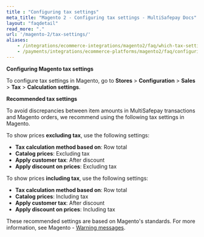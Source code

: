 ```yaml
---
title : "Configuring tax settings"
meta_title: "Magento 2 - Configuring tax settings - MultiSafepay Docs"
layout: "faqdetail"
read_more: "."
url: '/magento-2/tax-settings/'
aliases:
    - /integrations/ecommerce-integrations/magento2/faq/which-tax-settings-should-i-use/
    - /payments/integrations/ecommerce-platforms/magento2/faq/configuring-tax-settings/
---
```


**Configuring Magento tax settings**  

To configure tax settings in Magento, go to **Stores** > **Configuration** > **Sales** > **Tax** > **Calculation settings**.

**Recommended tax settings**  

To avoid discrepancies between item amounts in MultiSafepay transactions and Magento orders, we recommend using the following tax settings in Magento.

To show prices **excluding tax**, use the following settings:

+ **Tax calculation method based on**: Row total
+ **Catalog prices**: Excluding tax
+ **Apply customer tax**: After discount
+ **Apply discount on prices**: Excluding tax

To show prices **including tax**, use the following settings:

+ **Tax calculation method based on**: Row total
+ **Catalog prices**: Including tax
+ **Apply customer tax**: After discount
+ **Apply discount on prices**: Including tax

These recommended settings are based on Magento's standards. For more information, see Magento - [Warning messages](https://docs.magento.com/user-guide/tax/warning-messages.html).
